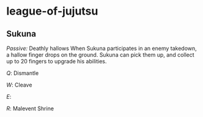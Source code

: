 # league-of-jujutsu

## Sukuna 
*Passive:* Deathly hallows 
When Sukuna participates in an enemy takedown, a hallow finger drops on the ground. Sukuna can pick them up, and collect up to 20 fingers to upgrade his abilities.

*Q*: Dismantle 

*W*: Cleave

*E*: 

*R*: Malevent Shrine
